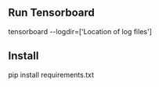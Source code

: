 ## Run Tensorboard
  tensorboard --logdir=['Location of log files']

## Install 
  pip install requirements.txt 
